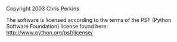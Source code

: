 Copyright 2003 Chris Perkins

The software is licensed according to the terms of the PSF (Python Software Foundation) license found here: http://www.python.org/psf/license/